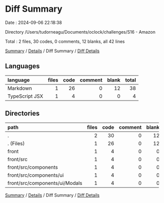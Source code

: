 # Diff Summary

Date : 2024-09-06 22:18:38

Directory /Users/tudorneagu/Documents/oclock/challenges/S16 - Amazon

Total : 2 files,  30 codes, 0 comments, 12 blanks, all 42 lines

[Summary](results.md) / [Details](details.md) / Diff Summary / [Diff Details](diff-details.md)

## Languages
| language | files | code | comment | blank | total |
| :--- | ---: | ---: | ---: | ---: | ---: |
| Markdown | 1 | 26 | 0 | 12 | 38 |
| TypeScript JSX | 1 | 4 | 0 | 0 | 4 |

## Directories
| path | files | code | comment | blank | total |
| :--- | ---: | ---: | ---: | ---: | ---: |
| . | 2 | 30 | 0 | 12 | 42 |
| . (Files) | 1 | 26 | 0 | 12 | 38 |
| front | 1 | 4 | 0 | 0 | 4 |
| front/src | 1 | 4 | 0 | 0 | 4 |
| front/src/components | 1 | 4 | 0 | 0 | 4 |
| front/src/components/ui | 1 | 4 | 0 | 0 | 4 |
| front/src/components/ui/Modals | 1 | 4 | 0 | 0 | 4 |

[Summary](results.md) / [Details](details.md) / Diff Summary / [Diff Details](diff-details.md)